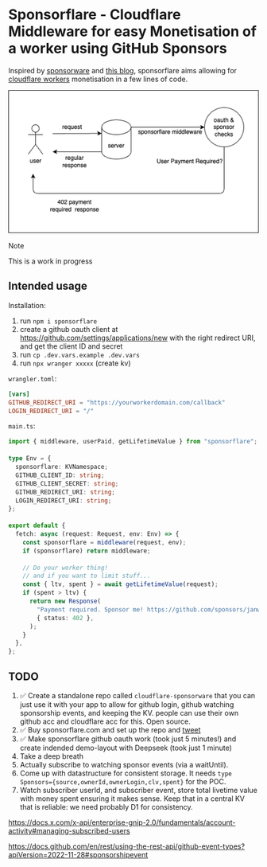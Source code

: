 # Sponsorflare - Cloudflare Middleware for easy Monetisation of a worker using GitHub Sponsors

Inspired by [sponsorware](https://github.com/sponsorware/docs) and [this blog](https://calebporzio.com/sponsorware), sponsorflare aims allowing for [cloudflare workers](https://workers.cloudflare.com) monetisation in a few lines of code.

![](flow.drawio.png)

> [!NOTE]
> This is a work in progress

## Intended usage

Installation:

1. run `npm i sponsorflare`
2. create a github oauth client at https://github.com/settings/applications/new with the right redirect URI, and get the client ID and secret
3. run `cp .dev.vars.example .dev.vars`
4. run `npx wranger xxxxx` (create kv)

`wrangler.toml`:

```toml
[vars]
GITHUB_REDIRECT_URI = "https://yourworkerdomain.com/callback"
LOGIN_REDIRECT_URI = "/"
```

`main.ts`:

```typescript
import { middleware, userPaid, getLifetimeValue } from "sponsorflare";

type Env = {
  sponsorflare: KVNamespace;
  GITHUB_CLIENT_ID: string;
  GITHUB_CLIENT_SECRET: string;
  GITHUB_REDIRECT_URI: string;
  LOGIN_REDIRECT_URI: string;
};

export default {
  fetch: async (request: Request, env: Env) => {
    const sponsorflare = middleware(request, env);
    if (sponsorflare) return middleware;

    // Do your worker thing!
    // and if you want to limit stuff...
    const { ltv, spent } = await getLifetimeValue(request);
    if (spent > ltv) {
      return new Response(
        "Payment required. Sponsor me! https://github.com/sponsors/janwilmake",
        { status: 402 },
      );
    }
  },
};
```

## TODO

1. ✅ Create a standalone repo called `cloudflare-sponsorware` that you can just use it with your app to allow for github login, github watching sponsorship events, and keeping the KV. people can use their own github acc and cloudflare acc for this. Open source.
2. ✅ Buy sponsorflare.com and set up the repo and [tweet](https://x.com/janwilmake/status/1883493435635585198)
3. ✅ Make sponsorflare github oauth work (took just 5 minutes!) and create indended demo-layout with Deepseek (took just 1 minute)
4. Take a deep breath
5. Actually subscribe to watching sponsor events (via a waitUntil).
6. Come up with datastructure for consistent storage. It needs `type Sponsors={source,ownerId,ownerLogin,clv,spent}` for the POC.
7. Watch subscriber userId, and subscriber event, store total livetime value with money spent ensuring it makes sense. Keep that in a central KV that is reliable: we need probably D1 for consistency.

https://docs.x.com/x-api/enterprise-gnip-2.0/fundamentals/account-activity#managing-subscribed-users

https://docs.github.com/en/rest/using-the-rest-api/github-event-types?apiVersion=2022-11-28#sponsorshipevent
